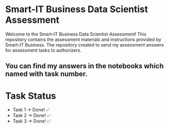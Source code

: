 # Smart-IT Business Data Scientist Assessment

Welcome to the Smart-IT Business Data Scientist Assessment! This repository contains the assessment materials and instructions provided by Smart-IT Business. The repository created to send my assessment answers for assessment tasks to authorizers.

##  You can find my answers in the notebooks which named with task number.

# Task Status
- Task 1 -> Done! ✅
- Task 2 -> Done! ✅
- Task 3 -> Done! ✅
